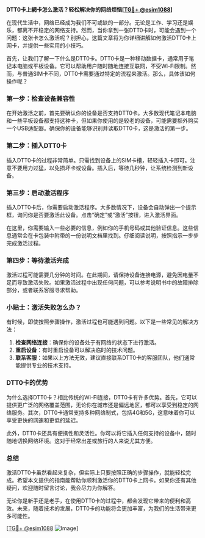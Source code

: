 **DTT0卡上網卡怎么激活？轻松解决你的网络烦恼[[TG💪+ @esim1088](https://t.me/s/esim1088)]**

在现代生活中，网络已经成为我们不可或缺的一部分。无论是工作、学习还是娱乐，都离不开稳定的网络支持。然而，当你拿到一张DTT0卡时，可能会遇到一个问题：这张卡怎么激活呢？别担心，这篇文章将为你详细讲解如何激活DTT0卡上网卡，并提供一些实用的小技巧。

首先，让我们了解一下什么是DTT0卡。DTT0卡是一种移动数据卡，通常用于笔记本电脑或平板设备。它可以帮助用户随时随地连接互联网，不受Wi-Fi限制。然而，与普通SIM卡不同，DTT0卡需要通过特定的流程来激活。那么，具体该如何操作呢？

### 第一步：检查设备兼容性

在开始激活之前，首先要确认你的设备是否支持DTT0卡。大多数现代笔记本电脑和一些平板设备都支持这种卡，但如果你使用的是较老的设备，可能需要额外购买一个USB适配器。确保你的设备能够识别并读取DTT0卡，这是激活的第一步。

### 第二步：插入DTT0卡

插入DTT0卡的过程非常简单。只需找到设备上的SIM卡槽，轻轻插入卡即可。注意不要用力过猛，以免损坏卡或设备。插入后，等待几秒钟，让系统检测到新设备。

### 第三步：启动激活程序

插入DTT0卡后，你需要启动激活程序。大多数情况下，设备会自动弹出一个提示框，询问你是否要激活此设备。点击“确定”或“激活”按钮，进入激活界面。

在这里，你需要输入一些必要的信息，例如你的手机号码或其他验证信息。这些信息通常会在卡包装中附带的一份说明文档里找到。仔细阅读说明，按照指示一步步完成激活过程。

### 第四步：等待激活完成

激活过程可能需要几分钟的时间。在此期间，请保持设备连接电源，避免因电量不足而导致激活失败。如果激活过程中出现任何问题，可以参考说明书中的故障排除部分，或者联系客服寻求帮助。

### 小贴士：激活失败怎么办？

有时候，即使按照步骤操作，激活过程也可能遇到问题。以下是一些常见的解决方法：

1. **检查网络连接**：确保你的设备处于有网络的状态下进行激活。
2. **重启设备**：有时重启设备可以解决临时的技术问题。
3. **联系客服**：如果以上方法无效，建议直接联系DTT0卡的客服团队，他们通常能提供专业的技术支持。

### DTT0卡的优势

为什么选择DTT0卡？相比传统的Wi-Fi连接，DTT0卡有许多优势。首先，它可以提供更广泛的网络覆盖范围，无论你在城市还是偏远地区，都可以享受到稳定的网络服务。其次，DTT0卡通常支持多种网络制式，包括4G和5G，这意味着你可以享受更快的网速和更低的延迟。

此外，DTT0卡还具有便携性和灵活性。你可以将它插入任何支持的设备中，随时随地切换网络环境。这对于经常出差或旅行的人来说尤其方便。

### 总结

激活DTT0卡虽然看起来复杂，但实际上只要按照正确的步骤操作，就能轻松完成。希望本文提供的指南能帮助你顺利激活你的DTT0卡上网卡。如果你还有其他疑问，欢迎随时留言讨论，我会尽力为你解答。

无论你是新手还是老手，在使用DTT0卡的过程中，都会发现它带来的便利和高效。未来，随着技术的发展，DTT0卡的功能将会更加丰富，为我们的生活带来更多可能性。

[[TG💪+ @esim1088](https://t.me/s/esim1088) ![Image](https://i.postimg.cc/4NQfJmqS/Snipaste-2025-05-13-00-14-12.png)]